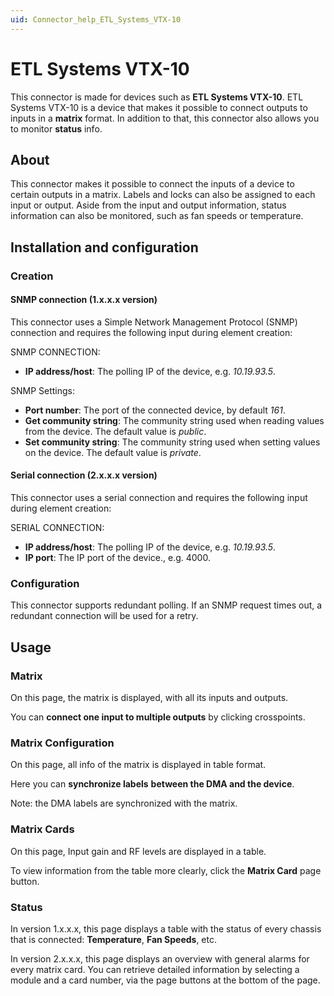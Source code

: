 ```yaml
---
uid: Connector_help_ETL_Systems_VTX-10
---
```


# ETL Systems VTX-10

This connector is made for devices such as **ETL Systems VTX-10**. ETL Systems VTX-10 is a device that makes it possible to connect outputs to inputs in a **matrix** format. In addition to that, this connector also allows you to monitor **status** info.

## About

This connector makes it possible to connect the inputs of a device to certain outputs in a matrix. Labels and locks can also be assigned to each input or output. Aside from the input and output information, status information can also be monitored, such as fan speeds or temperature.

## Installation and configuration

### Creation

#### SNMP connection (1.x.x.x version)

This connector uses a Simple Network Management Protocol (SNMP) connection and requires the following input during element creation:

SNMP CONNECTION:

- **IP address/host**: The polling IP of the device, e.g. *10.19.93.5*.

SNMP Settings:

- **Port number**: The port of the connected device, by default *161*.
- **Get community string**: The community string used when reading values from the device. The default value is *public*.
- **Set community string**: The community string used when setting values on the device. The default value is *private*.

#### Serial connection (2.x.x.x version)

This connector uses a serial connection and requires the following input during element creation:

SERIAL CONNECTION:

- **IP address/host**: The polling IP of the device, e.g. *10.19.93.5*.
- **IP port**: The IP port of the device., e.g. 4000.

### Configuration

This connector supports redundant polling. If an SNMP request times out, a redundant connection will be used for a retry.

## Usage

### Matrix

On this page, the matrix is displayed, with all its inputs and outputs.

You can **connect one input to multiple outputs** by clicking crosspoints.

### Matrix Configuration

On this page, all info of the matrix is displayed in table format.

Here you can **synchronize labels** **between the DMA and the device**.

Note: the DMA labels are synchronized with the matrix.

### Matrix Cards

On this page, Input gain and RF levels are displayed in a table.

To view information from the table more clearly, click the **Matrix Card** page button.

### Status

In version 1.x.x.x, this page displays a table with the status of every chassis that is connected: **Temperature**, **Fan Speeds**, etc.

In version 2.x.x.x, this page displays an overview with general alarms for every matrix card. You can retrieve detailed information by selecting a module and a card number, via the page buttons at the bottom of the page.
